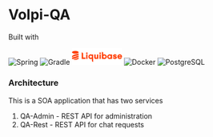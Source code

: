 # Volpi-QA

Built with

<img src="https://www.clipartmax.com/png/full/354-3543373_spring-framework-logo-svg-png-download-java-spring.png" width="80" alt="Spring">
<img src="https://cdn.freebiesupply.com/logos/thumbs/2x/gradle-1-logo.png" width="100" alt="Gradle">
<img src="https://github.com/l3r8yJ/qa-bot/blob/master/liquibase.png?raw=true" width="100" alt="Liquibase">
<img src="https://www.docker.com/wp-content/uploads/2022/03/vertical-logo-monochromatic.png" width="60" alt="Docker">
<img src="https://uxwing.com/wp-content/themes/uxwing/download/brands-and-social-media/postgresql-icon.png" width="50" alt="PostgreSQL">

### Architecture

This is a SOA application that has two services

1. QA-Admin - REST API for administration
2. QA-Rest - REST API for chat requests
